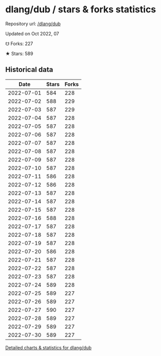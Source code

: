 # dlang/dub / stars & forks statistics

Repository url: [/dlang/dub](https://github.com/dlang/dub)

Updated on Oct 2022, 07

☋ Forks: 227

★ Stars: 589

## Historical data
| Date | Stars | Forks |
|------|-------|-------|
| 2022-07-01 | 584 | 228 | 
| 2022-07-02 | 588 | 229 | 
| 2022-07-03 | 587 | 229 | 
| 2022-07-04 | 587 | 228 | 
| 2022-07-05 | 587 | 228 | 
| 2022-07-06 | 587 | 228 | 
| 2022-07-07 | 587 | 228 | 
| 2022-07-08 | 587 | 228 | 
| 2022-07-09 | 587 | 228 | 
| 2022-07-10 | 587 | 228 | 
| 2022-07-11 | 586 | 228 | 
| 2022-07-12 | 586 | 228 | 
| 2022-07-13 | 587 | 228 | 
| 2022-07-14 | 587 | 228 | 
| 2022-07-15 | 587 | 228 | 
| 2022-07-16 | 588 | 228 | 
| 2022-07-17 | 587 | 228 | 
| 2022-07-18 | 587 | 228 | 
| 2022-07-19 | 587 | 228 | 
| 2022-07-20 | 586 | 228 | 
| 2022-07-21 | 587 | 228 | 
| 2022-07-22 | 587 | 228 | 
| 2022-07-23 | 587 | 228 | 
| 2022-07-24 | 589 | 228 | 
| 2022-07-25 | 589 | 227 | 
| 2022-07-26 | 589 | 227 | 
| 2022-07-27 | 590 | 227 | 
| 2022-07-28 | 589 | 227 | 
| 2022-07-29 | 589 | 227 | 
| 2022-07-30 | 589 | 227 | 


[Detailed charts & statistics for dlang/dub](https://reviewgithub.com/rep/dlang/dub)
